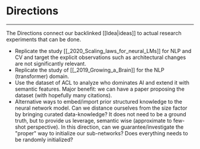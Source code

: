 # Directions
---

The Directions connect our backlinked [[Idea|ideas]] to actual research experiments that can be done.

- Replicate the study [[_2020_Scaling_laws_for_neural_LMs]] for NLP and CV and target the explicit observations such as architectural changes are not significantly relevant.
- Replicate the study of [[_2019_Growing_a_Brain]] for the NLP (transformer) domain.
- Use the dataset of ACL to analyze who dominates AI and extend it with semantic features. Major benefit: we can have a paper proposing the dataset (with hopefully many citations).
- Alternative ways to embed/import prior structured knowledge to the neural network model. Can we distance ourselves from the size factor by bringing curated data-knowledge? It does not need to be a ground truth, but to provide us leverage, semantic wise (approximate to few-shot perspective). In this direction, can we guarantee/investigate the "proper" way to initialize our sub-networks? Does everything needs to be randomly initialized?
